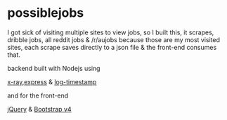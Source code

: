 # possiblejobs
I got sick of visiting multiple sites to view jobs, so I built this, it scrapes, dribble jobs, all reddit jobs & /r/aujobs because those are my most visited sites, each scrape saves directly to a json file & the front-end consumes that.


backend built with Nodejs using 

[x-ray](https://www.npmjs.com/package/x-ray),[express](https://www.npmjs.com/package/express) & [log-timestamp](https://www.npmjs.com/package/log-timestamp)

and for the front-end

[jQuery](https://jquery.com/) & [Bootstrap v4](http://v4-alpha.getbootstrap.com/)
